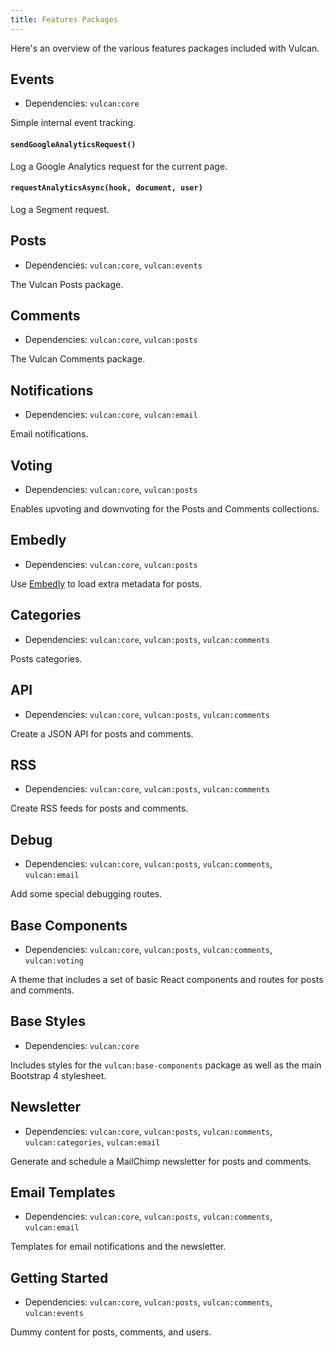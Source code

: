```yaml
---
title: Features Packages
---
```


Here's an overview of the various features packages included with Vulcan. 

## Events

- Dependencies: `vulcan:core`

Simple internal event tracking. 

#### `sendGoogleAnalyticsRequest()`

Log a Google Analytics request for the current page. 

#### `requestAnalyticsAsync(hook, document, user)`

Log a Segment request. 

## Posts

- Dependencies: `vulcan:core`, `vulcan:events`

The Vulcan Posts package.

## Comments

- Dependencies: `vulcan:core`, `vulcan:posts`

The Vulcan Comments package.

## Notifications

- Dependencies: `vulcan:core`, `vulcan:email`

Email notifications. 

## Voting

- Dependencies: `vulcan:core`, `vulcan:posts`

Enables upvoting and downvoting for the Posts and Comments collections. 

## Embedly

- Dependencies: `vulcan:core`, `vulcan:posts`

Use [Embedly](http://embed.ly) to load extra metadata for posts. 

## Categories

- Dependencies: `vulcan:core`, `vulcan:posts`, `vulcan:comments`

Posts categories. 

## API

- Dependencies: `vulcan:core`, `vulcan:posts`, `vulcan:comments`

Create a JSON API for posts and comments. 

## RSS

- Dependencies: `vulcan:core`, `vulcan:posts`, `vulcan:comments`

Create RSS feeds for posts and comments. 

## Debug

- Dependencies: `vulcan:core`, `vulcan:posts`, `vulcan:comments`, `vulcan:email`

Add some special debugging routes. 

## Base Components

- Dependencies: `vulcan:core`, `vulcan:posts`, `vulcan:comments`, `vulcan:voting`

A theme that includes a set of basic React components and routes for posts and comments. 

## Base Styles

- Dependencies: `vulcan:core`

Includes styles for the `vulcan:base-components` package as well as the main Bootstrap 4 stylesheet.

## Newsletter

- Dependencies: `vulcan:core`, `vulcan:posts`, `vulcan:comments`, `vulcan:categories`, `vulcan:email`

Generate and schedule a MailChimp newsletter for posts and comments. 

## Email Templates

- Dependencies: `vulcan:core`, `vulcan:posts`, `vulcan:comments`, `vulcan:email`

Templates for email notifications and the newsletter.

## Getting Started

- Dependencies: `vulcan:core`, `vulcan:posts`, `vulcan:comments`, `vulcan:events`

Dummy content for posts, comments, and users. 
